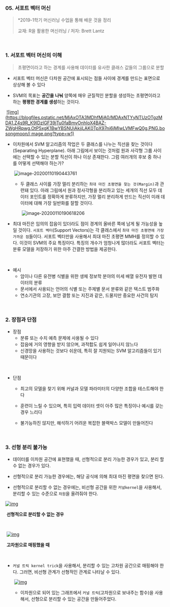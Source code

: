 ### 05. 서포트 벡터 머신

>  *2019-1학기 머신러닝 수업을 통해 배운 것을 정리
>
>  교재: R을 활용한 머신러닝 / 저자: Brett Lantz 

<br>

### 1. 서포트 벡터 머신의 이해

> 초평면이라고 하는 경계를 사용해 데이터를 유사한 클래스 값들의 그룹으로 분할

- 서포트 벡터 머신은 다차원 공간에 표시되는 점들 사이에 경계를 만드는 표면으로 상상해 볼 수 있다

- SVM의 목표는 **공간을 나눠** 양쪽에 매우 균질적인 분할을 생성하는 초평면이라고 하는 **평평한 경계를 생성**하는 것이다.



​											[![img](https://blogfiles.pstatic.net/MjAxOTA3MDhfMjA0/MDAxNTYyNTUzOTgzMDA1.Z4s9R_K9IDzlGF39jTu0faBmvOnhloX4BAZ-ZWgHRpwg.OtP5xgK1BwYBSNUiAkijLAK0TpX97ni6jMIwLVMFwQ0g.PNG.bosongmoon/i mage.png?type=w1)](https://blog.naver.com/PostView.nhn?blogId=bosongmoon&logNo=221581160865&parentCategoryNo=&categoryNo=69&viewDate=&isShowPopularPosts=false&from=postList#)



- 이차원에서 SVM 알고리즘의 작업은 두 클래스를 나누는 직선을 찾는 것이다(Separating Hyperplane). 아래 그림에서 보이는 것처럼 원과 사각형 그룹 사이에는 선택할 수 있는 분할 직선이 하나 이상 존재한다. 그럼 여러개의 후보 중 하나를 어떻게 선택해야 하는가?

  ​																![image-20200110190443761](C:\Users\user\AppData\Roaming\Typora\typora-user-images\image-20200110190443761.png)

  - 두 클래스 사이를 가장 멀리 분리하는 `최대 마진 초평면을 찾는 것(Margin)`과 관련돼 있다. 아래 그림에서 원과 정사각형을 분리하고 있는 세개의 직선 모두 데이터 포인트를 정확하게 분류하지만, 가장 멀리 분리하게 만드는 직선이 미래 데이터에 대해 가장 일반화를 잘할 것이다.

    ​															![image-20200110190618206](C:\Users\user\AppData\Roaming\Typora\typora-user-images\image-20200110190618206.png)

    

- 최대 마진은 임의의 잡음이 있더라도 점이 경계의 올바른 쪽에 남게 될 가능성을 높일 것이다. `서포트 벡터`(Support Vectors)는 각 클래스에서 `최대 마진 초평면에 가장 가까운 점`들이다. 서포트 벡터만을 사용해서 최대 마진 초평면 MMH를 정의할 수 있다. 이것이 SVM의 주요 특징이다. 특징의 개수가 엄청나게 많더라도 서포트 벡터는 분류 모델을 저장하기 위한 아주 간결한 방법을 제공한다.

<br>

- 예시
  - 암이나 다른 유전병 식별을 위한 생체 정보학 분야의 미세 배열 유전자 발현 데이터의 분류
  - 문서에서 사용되는 언어의 식별 또는 주제별 문서 분류와 같은 텍스트 범주화
  - 연소기관의 고장, 보안 결함 또는 지진과 같은, 드물지만 중요한 사건의 탐지

<br>

### 2. 장점과 단점

- 장점
  - 분류 또는 수치 예측 문제에 사용될 수 있다
  - 잡음에 거의 영향을 받지 않으며, 과적합도 쉽게 일어나지 않느다
  - 신경망을 사용하는 것보다 쉬운데, 특히 잘 지원되는 SVM 알고리즘들이 있기 때문이다

<br>

- 단점

  - 최고의 모델을 찾기 위해 커널과 모델 파라미터의 다양한 조합을 테스트해야 한다

  - 훈련이 느릴 수 있으며, 특히 입력 데이터 셋이 아주 많은 특징이나 예시를 갖는 경우 느리다

  - 불가능하진 않지만, 해석하기 어려운 복잡한 블랙박스 모델이 만들어진다

<br>

### 3. 선형 분리 불가능

- 데이터를 이차원 공간에 표현했을 때, 선형적으로 분리 가능한 경우가 있고, 분리 할 수 없는 경우가 있다.

- 선형적으로 분리 가능한 경우에는, 해당 공식에 의해 최대 마진 평면을 찾으면 된다.

- 선형적으로 분리할 수 없는 경우에는, 비선형 공간을 위한 `커널kernel`을 사용해서, 분리할 수 있는 수준으로 `차원`을 올려줘야 한다.



[![img](https://postfiles.pstatic.net/MjAxOTA3MDhfNjcg/MDAxNTYyNTYyNTI3Mzkx.mI59unkzdOejzOUDVxC9PoV1MYP_jo3XKKjCjAIux4Eg.iX9ApcAYkafMSSm4soWOlsCp3SXnF1MLlr9AQR4mu38g.PNG.bosongmoon/image.png?type=w773)](https://blog.naver.com/PostView.nhn?blogId=bosongmoon&logNo=221581160865&parentCategoryNo=&categoryNo=69&viewDate=&isShowPopularPosts=false&from=postList#)

​																		**선형적으로 분리할 수 없는 경우**

<br>





​								[![img](https://postfiles.pstatic.net/MjAxOTA3MDhfMTI1/MDAxNTYyNTYyNTg2MDQ4.3cx4A0IUbWJuzuEtGxiduqqzyjwkr0462W6uqgZShJEg.R6gnkUFalEkc7y9F2rx5BAaR2FuAP29V4ZOTfAGBkeog.PNG.bosongmoon/image.png?type=w773)](https://blog.naver.com/PostView.nhn?blogId=bosongmoon&logNo=221581160865&parentCategoryNo=&categoryNo=69&viewDate=&isShowPopularPosts=false&from=postList#)

​																	**고차원으로 매핑했을 때**

<br>

- `커널 트릭 kernel trick`을 사용해서, 분리할 수 있는 고차원 공간으로 매핑해야 한다. 그러면, 비선형 관계가 선형적인 관계로 나타날 수 있다.

  ​						[![img](https://postfiles.pstatic.net/MjAxOTA3MDhfNTYg/MDAxNTYyNTYzMTAxNTI3.Cl5O5oXzbqRRfcL4Mmm5rc7LsWSAAtW_GoifRZU6dusg.VJUn0UPGMb6RES29DDttPlfUfZLkSS0mezJBbEkXKOgg.PNG.bosongmoon/image.png?type=w773)](https://blog.naver.com/PostView.nhn?blogId=bosongmoon&logNo=221581160865&parentCategoryNo=&categoryNo=69&viewDate=&isShowPopularPosts=false&from=postList#)

  
  - 이차원으로 되어 있는 그래프에서 `커널 트릭`(고차원으로 보내주는 함수)을 사용해서, 선형으로 분리할 수 있는 공간을 만들어주었다.